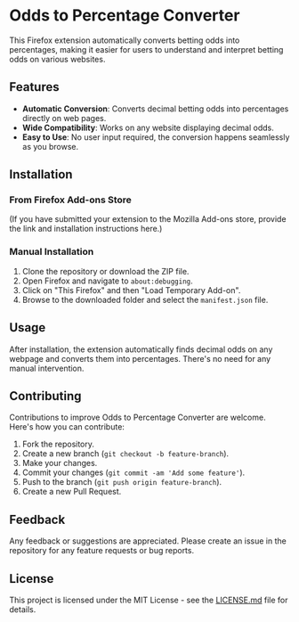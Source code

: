 # Odds to Percentage Converter

This Firefox extension automatically converts betting odds into percentages, making it easier for users to understand and interpret betting odds on various websites.

## Features

- **Automatic Conversion**: Converts decimal betting odds into percentages directly on web pages.
- **Wide Compatibility**: Works on any website displaying decimal odds.
- **Easy to Use**: No user input required, the conversion happens seamlessly as you browse.

## Installation

### From Firefox Add-ons Store
(If you have submitted your extension to the Mozilla Add-ons store, provide the link and installation instructions here.)

### Manual Installation
1. Clone the repository or download the ZIP file.
2. Open Firefox and navigate to `about:debugging`.
3. Click on "This Firefox" and then "Load Temporary Add-on".
4. Browse to the downloaded folder and select the `manifest.json` file.

## Usage

After installation, the extension automatically finds decimal odds on any webpage and converts them into percentages. There's no need for any manual intervention.

## Contributing

Contributions to improve Odds to Percentage Converter are welcome. Here's how you can contribute:

1. Fork the repository.
2. Create a new branch (`git checkout -b feature-branch`).
3. Make your changes.
4. Commit your changes (`git commit -am 'Add some feature'`).
5. Push to the branch (`git push origin feature-branch`).
6. Create a new Pull Request.

## Feedback

Any feedback or suggestions are appreciated. Please create an issue in the repository for any feature requests or bug reports.

## License

This project is licensed under the MIT License - see the [LICENSE.md](LICENSE.md) file for details.
